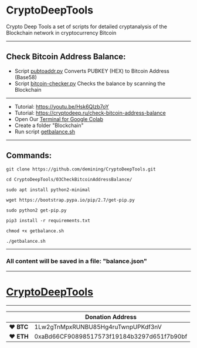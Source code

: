# CryptoDeepTools
Crypto Deep Tools a set of scripts for detailed cryptanalysis of the Blockchain network in cryptocurrency Bitcoin 

---

## Check Bitcoin Address Balance:


* Script [pubtoaddr.py](https://github.com/demining/CryptoDeepTools/blob/main/03CheckBitcoinAddressBalance/pubtoaddr.py) Converts PUBKEY (HEX) to Bitcoin Address (Base58)
* Script [bitcoin-checker.py](https://github.com/demining/CryptoDeepTools/blob/main/03CheckBitcoinAddressBalance/bitcoin-checker.py) Checks the balance by scanning the Blockchain

---

* Tutorial: https://youtu.be/Hsk6QIzb7oY
* Tutorial: https://cryptodeep.ru/check-bitcoin-address-balance
* Open Our [Terminal for Google Colab](https://github.com/demining/TerminalGoogleColab)
* Create a folder "Blockchain" 
* Run script [getbalance.sh](https://github.com/demining/CryptoDeepTools/blob/main/03CheckBitcoinAddressBalance/getbalance.sh)

---

## Commands:

    git clone https://github.com/demining/CryptoDeepTools.git
    
    cd CryptoDeepTools/03CheckBitcoinAddressBalance/

    sudo apt install python2-minimal

    wget https://bootstrap.pypa.io/pip/2.7/get-pip.py

    sudo python2 get-pip.py
    
    pip3 install -r requirements.txt

    chmod +x getbalance.sh
    
    ./getbalance.sh



---
### All content will be saved in a file: "balance.json"

---


# [CryptoDeepTools](https://github.com/demining/CryptoDeepTools/)


---



|  | Donation Address |
| --- | --- |
| ♥ __BTC__ | 1Lw2gTnMpxRUNBU85Hg4ruTwnpUPKdf3nV |
| ♥ __ETH__ | 0xaBd66CF90898517573f19184b3297d651f7b90bf |
